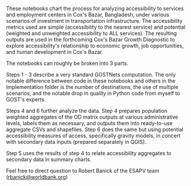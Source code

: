 These notebooks chart the process for analyzing accessibility to services and employment centers in Cox's Bazar, Bangladesh, under various scenarios of investment in transportation infrastructure. The accessibility metrics used are simple (accessibility to the nearest service) and potential (weighted and unweighted accessibility to ALL services). The resulting outputs are used in the forthcoming Cox's Bazar Growth Diagnostic to explore accessibility's relationship to economic growth, job opportunities, and human development in Cox's Bazar.

The notebooks can roughly be broken into 3 parts.

Steps 1 - 3 describe a very standard GOSTNets computation. The only notable difference between code in these notebooks and others in the Implementation folder is the number of destinations, the use of multiple scenarios, and the notable drop in quality in Python code from myself to GOST's experts.

Steps 4 and 6 further analyze the data. Step 4 prepares population weighted aggregates of the OD matrix outputs at various administrative levels, labels them as necessary, and outputs them into ready-to-use aggregate CSVs and shapefiles. Step 6 does the same but using potential accessibility measures of access, specifically gravity models, in concert with secondary data inputs (prepared separately in QGIS).

Step 5 uses the results of step 4 to relate accessibility aggregates to secondary data in summary charts.

Feel free to direct question to Robert Banick of the ESAPV team (rbanick@worldbank.org)
